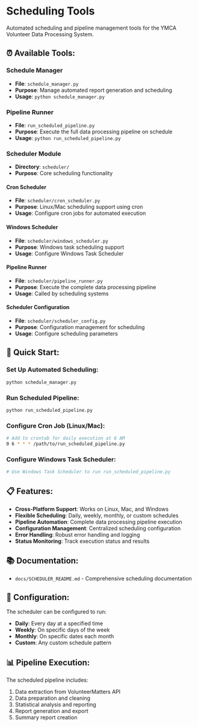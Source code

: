 # Scheduling Tools

Automated scheduling and pipeline management tools for the YMCA Volunteer Data Processing System.

## ⏰ **Available Tools:**

### **Schedule Manager**
- **File**: `schedule_manager.py`
- **Purpose**: Manage automated report generation and scheduling
- **Usage**: `python schedule_manager.py`

### **Pipeline Runner**
- **File**: `run_scheduled_pipeline.py`
- **Purpose**: Execute the full data processing pipeline on schedule
- **Usage**: `python run_scheduled_pipeline.py`

### **Scheduler Module**
- **Directory**: `scheduler/`
- **Purpose**: Core scheduling functionality

#### **Cron Scheduler**
- **File**: `scheduler/cron_scheduler.py`
- **Purpose**: Linux/Mac scheduling support using cron
- **Usage**: Configure cron jobs for automated execution

#### **Windows Scheduler**
- **File**: `scheduler/windows_scheduler.py`
- **Purpose**: Windows task scheduling support
- **Usage**: Configure Windows Task Scheduler

#### **Pipeline Runner**
- **File**: `scheduler/pipeline_runner.py`
- **Purpose**: Execute the complete data processing pipeline
- **Usage**: Called by scheduling systems

#### **Scheduler Configuration**
- **File**: `scheduler/scheduler_config.py`
- **Purpose**: Configuration management for scheduling
- **Usage**: Configure scheduling parameters

## 🚀 **Quick Start:**

### **Set Up Automated Scheduling:**
```bash
python schedule_manager.py
```

### **Run Scheduled Pipeline:**
```bash
python run_scheduled_pipeline.py
```

### **Configure Cron Job (Linux/Mac):**
```bash
# Add to crontab for daily execution at 6 AM
0 6 * * * /path/to/run_scheduled_pipeline.py
```

### **Configure Windows Task Scheduler:**
```bash
# Use Windows Task Scheduler to run run_scheduled_pipeline.py
```

## 📋 **Features:**

- **Cross-Platform Support**: Works on Linux, Mac, and Windows
- **Flexible Scheduling**: Daily, weekly, monthly, or custom schedules
- **Pipeline Automation**: Complete data processing pipeline execution
- **Configuration Management**: Centralized scheduling configuration
- **Error Handling**: Robust error handling and logging
- **Status Monitoring**: Track execution status and results

## 📚 **Documentation:**

- `docs/SCHEDULER_README.md` - Comprehensive scheduling documentation

## 🔧 **Configuration:**

The scheduler can be configured to run:
- **Daily**: Every day at a specified time
- **Weekly**: On specific days of the week
- **Monthly**: On specific dates each month
- **Custom**: Any custom schedule pattern

## 📊 **Pipeline Execution:**

The scheduled pipeline includes:
1. Data extraction from VolunteerMatters API
2. Data preparation and cleaning
3. Statistical analysis and reporting
4. Report generation and export
5. Summary report creation
